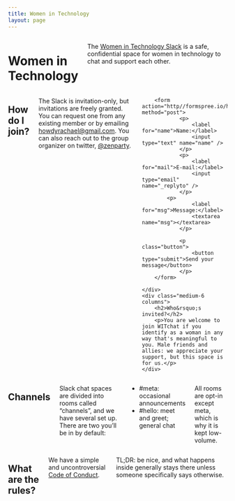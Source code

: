 ```yaml
---
title: Women in Technology
layout: page
---
```


<div class="row">
	<div class="panel callout columns">
		<h1>Women in Technology</h1>
		<p>The <a href="https://womenintech.slack.com">Women in Technology Slack</a> is a safe, confidential space for women in technology to chat and support each other.</p>
	</div>
</div>
<div class="row">
	<div class="medium-6 columns">
		<h2>How do I join?</h2>
		<p>The Slack is invitation-only, but invitations are freely granted. You can request one from any existing member or by emailing <a href="mailto:howdyrachael@gmail.com">howdyrachael@gmail.com</a>. You can also reach out to the group organizer on twitter, <a href="http://twitter.com/zenparty">@zenparty</a>.</p>
		
		<form action="http//formspree.io/howdyrachael@gmail.com" method="post">
    			<p>
    				<label for="name">Name:</label>
    				<input type="text" name="name" />
    			</p>
    			<p>
        			<label for="mail">E-mail:</label>
        			<input type="email" name="_replyto" />
    			</p>
			<p>
        			<label for="msg">Message:</label>
        			<textarea name="msg"></textarea>
    			</p>
    
    			<p class="button">
        			<button type="submit">Send your message</button>
    			</p>
		</form>
		
	</div>
	<div class="medium-6 columns">
		<h2>Who&rsquo;s invited?</h2>
		<p>You are welcome to join WITchat if you identify as a woman in any way that's meaningful to you. Male friends and allies: we appreciate your support, but this space is for us.</p>
	</div>
</div>

<div class="row">
	<div class="medium-6 columns">
		<h2>Channels</h2>
		<p>Slack chat spaces are divided into rooms called &ldquo;channels&rdquo;, and we have several set up. There are two you&rsquo;ll be in by default:</p>
		<ul class="no-bullets">
			<li><span class="label radius">#meta:</span> occasional announcements</li>
			<li><span class="label radius">#hello:</span> meet and greet; general chat</li>
		</ul>
		<p>All rooms are opt-in except <span class="label radius">meta</span>, which is why it is kept low-volume.</p>
	</div>
	<div class="medium-6 columns">
		<h2>What are the rules?</h2>
		<p>We have a simple and uncontroversial <a href="/coc.html">Code of Conduct</a>.</p> <p><span class="label radius">TL;DR:</span> be nice, and what happens inside generally stays there unless someone specifically says otherwise.</p>
	</div>
</div>
